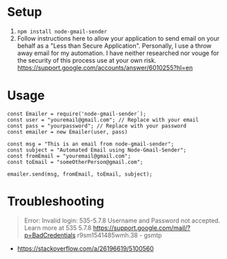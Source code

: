 # Setup

1) `npm install node-gmail-sender`
2) Follow instructions here to allow your application to send email on your behalf as a "Less than Secure Application". Personally, I use a throw away email for my automation. I have neither researched nor vouge for the security of this process use at your own risk. https://support.google.com/accounts/answer/6010255?hl=en

# Usage

``` 
const Emailer = require('node-gmail-sender`);
const user = "youremail@gmail.com"; // Replace with your email
const pass = "yourpassword"; // Replace with your password
const emailer = new Emailer(user, pass)

const msg = "This is an email from node-gmail-sender";
const subject = "Automated Email using Node-Gmail-Sender";
const fromEmail = "youremail@gmail.com";
const toEmail = "someOtherPerson@gmail.com";

emailer.send(msg, fromEmail, toEmail, subject);
```

# Troubleshooting

> Error: Invalid login: 535-5.7.8 Username and Password not accepted. Learn more at
> 535 5.7.8  https://support.google.com/mail/?p=BadCredentials r9sm1541485wmh.38 - gsmtp
- https://stackoverflow.com/a/26196619/5100560